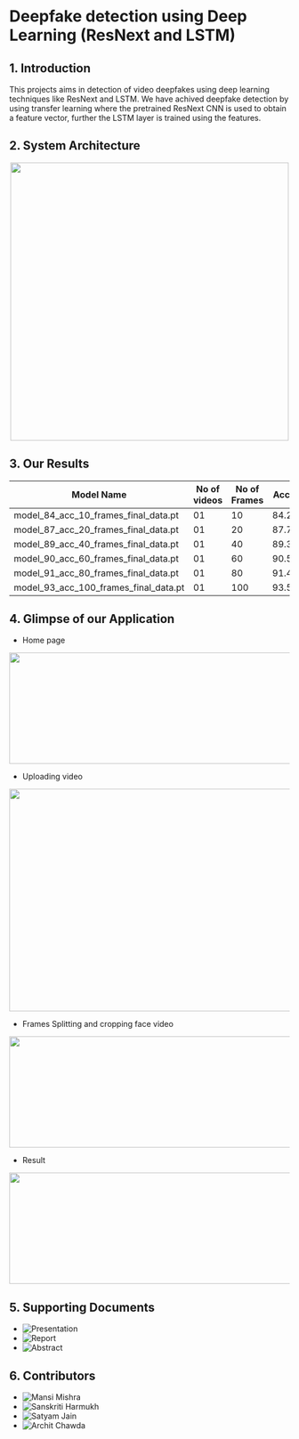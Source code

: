 # Deepfake detection using Deep Learning (ResNext and LSTM)
<!-- 
## Star⭐ this repo 😉 and Follow me on<a href="https://github.com/abhijitjadhav1998/">  <img src="https://img.shields.io/badge/GitHub-100000?style=for-the-badge&logo=github&logoColor=white" />
</a> -->


 ## 1. Introduction
This projects aims in detection of video deepfakes using deep learning techniques like ResNext and LSTM. We have achived deepfake detection by using transfer learning where the pretrained ResNext CNN is used to obtain a feature vector, further the LSTM layer is trained using the features. 


<!-- ## 2. Directory Structure
For ease of understanding the project is structured in below format
```
Deepfake_detection_using_deep_learning
    |
    |--- Django Application
    |--- Model Creation
    |--- Documentaion
```
1. Django Application 
   - This directory consists of the django made application of our work. Where a user can upload the video and submit it to the model for prediction. The trained model performs the prediction and the result is displayed on the screen.
2. Model Creation
   - This directory consists of the step by step process of creating and training a deepfake detection model using our approach.
3. Documentation
   - This directory consists of all the documentation done during the project
    -->
## 2. System Architecture
<p align="center">
  <img width = 500 src="https://github.com/abhijitjadhav1998/Deepfake_detection_using_deep_learning/blob/master/github_assets/System%20Architecture.png" />
</p>


## 3. Our Results

| Model Name | No of videos | No of Frames | Accuracy |
|------------|--------------|--------------|----------|
|model_84_acc_10_frames_final_data.pt | 01 |10 |84.21461|
|model_87_acc_20_frames_final_data.pt | 01 |20 |87.79160|
|model_89_acc_40_frames_final_data.pt | 01| 40 |89.34681|
|model_90_acc_60_frames_final_data.pt | 01| 60 |90.59097 |
|model_91_acc_80_frames_final_data.pt | 01 | 80 | 91.49818 |
|model_93_acc_100_frames_final_data.pt| 01 | 100 | 93.58794|


<!--  
## 4. License

[![License: GPL v3](https://img.shields.io/badge/License-GPLv3-blue.svg)](https://www.gnu.org/licenses/gpl-3.0)  -->

## 4. Glimpse of our Application
- Home page
<img width="600" height="200" src="https://user-images.githubusercontent.com/81081105/182218376-ced21792-85b8-4db1-9ee4-5cbce708af0e.png">

- Uploading video
<img width="600" height="400" src="https://user-images.githubusercontent.com/81081105/182218810-5964ead9-2a9c-43b9-a56e-8d96c09e661a.png">

- Frames Splitting and cropping face video
<img width="600" height="200" src="https://user-images.githubusercontent.com/81081105/182219069-e9284edd-90ef-4375-8c9e-52cb9ac30ef4.png">

- Result
<img width="600" height="200" src="https://user-images.githubusercontent.com/81081105/182219417-701fe7dc-dc60-4673-813b-6fd39bf708c4.png">





## 5. Supporting Documents
- ![Presentation](https://docs.google.com/presentation/d/1kFa-L47akB8ZIXdpN19zDk0U8xA9_QSMbd4zdVvNeuA/edit?usp=sharing)
- ![Report](https://docs.google.com/document/d/166_1DMP7pMpaxwVmAW0mqKVdZxv4gGxYAILef5yLQT8/edit?usp=sharing)
- ![Abstract]()

## 6. Contributors
- ![Mansi Mishra](https://github.com/0904-mansi)
- ![Sanskriti Harmukh](https://github.com/SanskritiHarmukh)
- ![Satyam Jain](https://github.com/satyam298)
- ![Archit Chawda]()
